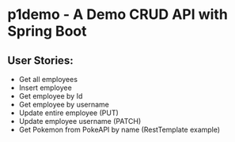 # p1demo - A Demo CRUD API with Spring Boot 

## User Stories:

- Get all employees
- Insert employee
- Get employee by Id
- Get employee by username
- Update entire employee (PUT)
- Update employee username (PATCH)
- Get Pokemon from PokeAPI by name (RestTemplate example)
